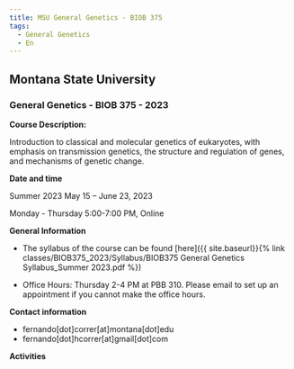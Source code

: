 ```yaml
---
title: MSU General Genetics - BIOB 375
tags:
  - General Genetics
  - En
---
```


## Montana State University

### General Genetics - BIOB 375 - 2023


**Course Description:** 

Introduction to classical and molecular genetics of eukaryotes, with emphasis on transmission genetics, the structure and regulation of genes, and mechanisms of genetic change.

<!--more-->

**Date and time**

Summer 2023 May 15 – June 23, 2023

Monday - Thursday 5:00-7:00 PM, Online

**General Information**

* The syllabus of the course can be found [here]({{ site.baseurl}}{% link classes/BIOB375_2023/Syllabus/BIOB375 General Genetics Syllabus_Summer 2023.pdf %})

* Office Hours: Thursday 2-4 PM at PBB 310. Please email to set up an appointment if you cannot make the office hours.


**Contact information**

* fernando[dot]correr[at]montana[dot]edu
* fernando[dot]hcorrer[at]gmail[dot]com

**Activities**

